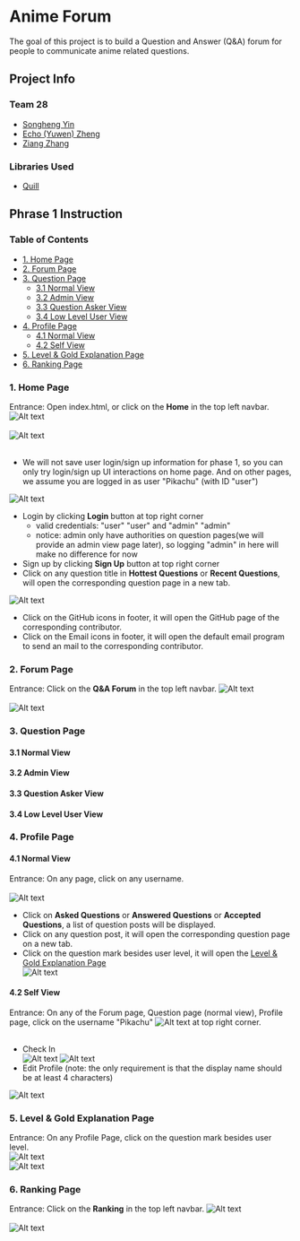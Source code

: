 # Anime Forum
The goal of this project is to build a Question and Answer (Q&A) forum for people to communicate anime related questions. 

## Project Info
### Team 28
* [Songheng Yin](https://github.com/ReinaKousaka)
* [Echo (Yuwen) Zheng](https://github.com/echoztoronto)
* [Ziang Zhang](https://github.com/Ziang-Zhang)

### Libraries Used 
* [Quill](https://quilljs.com/)







## Phrase 1 Instruction
### Table of Contents
- [1. Home Page](#1-home-page)
- [2. Forum Page](#2-forum-page)
- [3. Question Page](#3-question-page)
  * [3.1 Normal View](#31-normal-view)
  * [3.2 Admin View](#32-admin-view)
  * [3.3 Question Asker View](#33-question-asker-view)
  * [3.4 Low Level User View](#34-low-level-user-view)
- [4. Profile Page](#4-profile-page)
  * [4.1 Normal View](#41-normal-view)
  * [4.2 Self View](#42-self-view)
- [5. Level & Gold Explanation Page](#5-level---gold-explanation-page)
- [6. Ranking Page](#6-ranking-page)


### 1. Home Page
Entrance: Open index.html, or click on the __Home__ in the top left navbar. ![Alt text](/images/readme/phase1/navbar.jpg?raw=true) <br/><br/> 
![Alt text](/images/readme/phase1/home.jpg?raw=true) <br/> <br/>

* We will not save user login/sign up information for phase 1, so you can only try login/sign up UI interactions on home page. And on other pages, we assume you are logged in as user "Pikachu" (with ID "user")<br/>

![Alt text](/images/readme/phase1/login_signup.jpg?raw=true)<br/>

* Login by clicking __Login__ button at top right corner
  * valid credentials: "user" "user" and "admin" "admin" 
  * notice: admin only have authorities on question pages(we will provide an admin view page later), so logging "admin" in here will make no difference for now
* Sign up by clicking __Sign Up__ button at top right corner
* Click on any question title in __Hottest Questions__ or __Recent Questions__, will open the corresponding question page in a new tab. <br/>

![Alt text](/images/readme/phase1/foot.jpg?raw=true) <br/>
* Click on the GitHub icons in footer, it will open the GitHub page of the corresponding contributor. 
* Click on the Email icons in footer, it will open the default email program to send an mail to the corresponding contributor. 


### 2. Forum Page
Entrance: Click on the __Q&A Forum__ in the top left navbar. ![Alt text](/images/readme/phase1/navbar.jpg?raw=true) <br/> <br/> 
![Alt text](/images/readme/phase1/forum.jpg?raw=true) <br/>


### 3. Question Page
#### 3.1 Normal View
#### 3.2 Admin View
#### 3.3 Question Asker View
#### 3.4 Low Level User View


### 4. Profile Page
#### 4.1 Normal View
Entrance: On any page, click on any username.<br/> <br/> 
![Alt text](/images/readme/phase1/profile.jpg?raw=true "User Profile Page") <br/> 
* Click on __Asked Questions__ or __Answered Questions__ or __Accepted Questions__, a list of question posts will be displayed.<br/> 
* Click on any question post, it will open the corresponding question page on a new tab.
* Click on the question mark besides user level, it will open the [Level & Gold Explanation Page](#5-level---gold-explanation-page) <br/>   ![Alt text](/images/readme/phase1/rule_icon.jpg?raw=true)


#### 4.2 Self View
Entrance: On any of the Forum page, Question page (normal view), Profile page, click on the username "Pikachu" ![Alt text](/images/readme/phase1/user_pikachu.jpg?raw=true "Entrance" ) at top right corner. <br/><br/> 
* Check In <br/> ![Alt text](/images/readme/phase1/checkin_before.jpg?raw=true "Check In-before") ![Alt text](/images/readme/phase1/checkin_after.jpg?raw=true "Check In-after")<br/>  
* Edit Profile (note: the only requirement is that the display name should be at least 4 characters)  <br/> 

![Alt text](/images/readme/phase1/profile_edit.jpg?raw=true "Check In-after") <br/> 



### 5. Level & Gold Explanation Page
Entrance: On any Profile Page, click on the question mark besides user level. <br/> ![Alt text](/images/readme/phase1/rule_icon.jpg?raw=true)<br/> 
![Alt text](/images/readme/phase1/rule.jpg?raw=true)



### 6. Ranking Page
Entrance: Click on the __Ranking__ in the top left navbar. ![Alt text](/images/readme/phase1/navbar.jpg?raw=true) <br/> <br/> 
![Alt text](/images/readme/phase1/ranking.jpg?raw=true) <br/>
